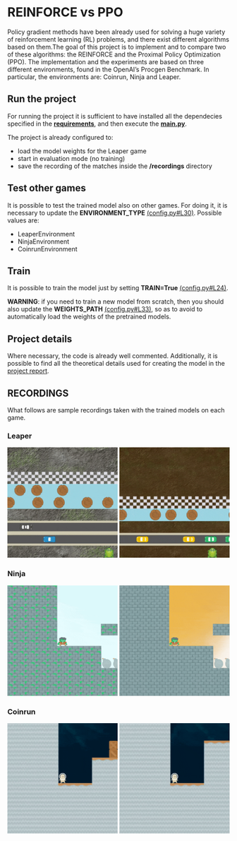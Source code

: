 # REINFORCE vs PPO
Policy gradient methods have been already used for solving a huge variety of reinforcement learning (RL) problems, and there exist different algorithms based on them.The goal of this project is to implement and to compare two of these algorithms: the REINFORCE and the Proximal Policy Optimization (PPO).
The implementation and the experiments are based on three different environments, found in the OpenAI’s Procgen Benchmark. In particular, the environments are: Coinrun, Ninja and Leaper.

## Run the project
For running the project it is sufficient to have installed all the dependecies specified in the [**requirements**](requirements.txt), and then execute the [**main.py**](main.py).

The project is already configured to:
* load the model weights for the Leaper game
* start in evaluation mode (no training)
* save the recording of the matches inside the **/recordings** directory

## Test other games
It is possible to test the trained model also on other games. For doing it, it is necessary to update the **ENVIRONMENT_TYPE** [(config.py#L30)](https://github.com/dsr-lab/aas-reinforce-vs-ppo/blob/main/config.py#L30). Possible values are: 
* LeaperEnvironment
* NinjaEnvironment
* CoinrunEnvironment
 
## Train
It is possible to train the model just by setting **TRAIN=True** [(config.py#L24)](https://github.com/dsr-lab/aas-reinforce-vs-ppo/blob/main/config.py#L24).

**WARNING**: if you need to train a new model from scratch, then you should also update the **WEIGHTS_PATH** [(config.py#L33)](https://github.com/dsr-lab/aas-reinforce-vs-ppo/blob/main/config.py#L33), so as to avoid to automatically load the weights of the pretrained models.

## Project details
Where necessary, the code is already well commented. Additionally, it is possible to find all the theoretical details used for creating the model in the <a href="assets/aas-report.pdf">project report</a>.

## RECORDINGS
What follows are sample recordings taken with the trained models on each game.

### Leaper
<p float="left">
  <img src="assets/gif/leaper_1.gif" width="250" height="250"/>
  <img src="assets/gif/leaper_2.gif" width="250" height="250"/>
</p>

### Ninja
<p float="left">
  <img src="assets/gif/ninja_1.gif" width="250" height="250"/>
  <img src="assets/gif/ninja_2.gif" width="250" height="250"/>
</p>

### Coinrun
<p float="left">
  <img src="assets/gif/coinrun_1.gif" width="250" height="250"/>
  <img src="assets/gif/coinrun_2.gif" width="250" height="250"/>
</p>
